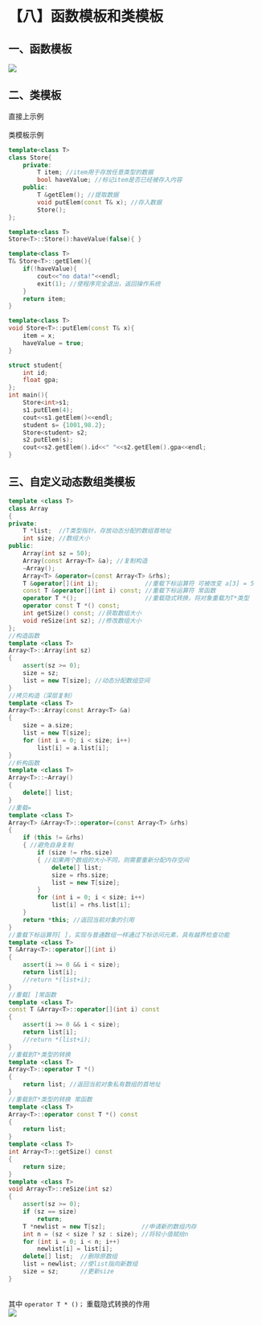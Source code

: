 # 【八】函数模板和类模板


## 一、函数模板

![](https://cdn.nlark.com/yuque/0/2020/png/1237282/1586153172112-78e87516-f8c4-4c77-abdf-4c8bcbbccca3.png#align=left&display=inline&height=490&originHeight=490&originWidth=565&size=0&status=done&style=none&width=565)<br />

<a name="f61ba1a5"></a>
## 二、类模板

直接上示例<br />
<br />类模板示例<br />

```c++
template<class T>
class Store{
    private:
        T item; //item用于存放任意类型的数据
        bool haveValue; //标记item是否已经被存入内容
    public:
        T &getElem(); //提取数据
        void putElem(const T& x); //存入数据
        Store();
};

template<class T>
Store<T>::Store():haveValue(false){ }

template<class T>
T& Store<T>::getElem(){
    if(!haveValue){
        cout<<"no data!"<<endl;
        exit(1); //使程序完全退出，返回操作系统
    }
    return item;
}

template<class T>
void Store<T>::putElem(const T& x){
    item = x;
    haveValue = true;
}

struct student{
    int id;
    float gpa;
};
int main(){
    Store<int>s1;
    s1.putElem(4);
    cout<<s1.getElem()<<endl;
    student s= {1001,98.2};
    Store<student> s2;
    s2.putElem(s);
    cout<<s2.getElem().id<<" "<<s2.getElem().gpa<<endl; 
}
```


<a name="585a77d8"></a>
## 三、自定义动态数组类模板


```c++
template <class T>
class Array
{
private:
    T *list;  //T类型指针，存放动态分配的数组首地址
    int size; //数组大小
public:
    Array(int sz = 50);
    Array(const Array<T> &a); //复制构造
    ~Array();
    Array<T> &operator=(const Array<T> &rhs);
    T &operator[](int i);             //重载下标运算符 可被改变 a[3] = 5
    const T &operator[](int i) const; //重载下标运算符 常函数
    operator T *();                   //重载隐式转换，将对象重载为T*类型
    operator const T *() const;
    int getSize() const; //获取数组大小
    void reSize(int sz); //修改数组大小
};
//构造函数
template <class T>
Array<T>::Array(int sz)
{
    assert(sz >= 0);
    size = sz;
    list = new T[size]; //动态分配数组空间
}
//拷贝构造（深层复制）
template <class T>
Array<T>::Array(const Array<T> &a)
{
    size = a.size;
    list = new T[size];
    for (int i = 0; i < size; i++)
        list[i] = a.list[i];
}
//析构函数
template <class T>
Array<T>::~Array()
{
    delete[] list;
}
//重载=
template <class T>
Array<T> &Array<T>::operator=(const Array<T> &rhs)
{
    if (this != &rhs)
    { //避免自身复制
        if (size != rhs.size)
        { //如果两个数组的大小不同，则需要重新分配内存空间
            delete[] list;
            size = rhs.size;
            list = new T[size];
        }
        for (int i = 0; i < size; i++)
            list[i] = rhs.list[i];
    }
    return *this; //返回当前对象的引用
}
//重载下标运算符[ ]，实现与普通数组一样通过下标访问元素，具有越界检查功能 
template <class T>
T &Array<T>::operator[](int i)
{
    assert(i >= 0 && i < size);
    return list[i];
    //return *(list+i);
}
//重载[ ]常函数
template <class T>
const T &Array<T>::operator[](int i) const
{
    assert(i >= 0 && i < size);
    return list[i];
    //return *(list+i);
}
//重载到T*类型的转换
template <class T>
Array<T>::operator T *()
{
    return list; //返回当前对象私有数组的首地址
}
//重载到T*类型的转换 常函数
template <class T>
Array<T>::operator const T *() const
{
    return list;
}
template <class T>
int Array<T>::getSize() const
{
    return size;
}
template <class T>
void Array<T>::reSize(int sz)
{
    assert(sz >= 0);
    if (sz == size)
        return;
    T *newlist = new T[sz];          //申请新的数组内存
    int n = (sz < size ? sz : size); //将较小值赋给n
    for (int i = 0; i < n; i++)
        newlist[i] = list[i];
    delete[] list;  //删除原数组
    list = newlist; //使list指向新数组
    size = sz;      //更新size
}
```

<br />其中 `operator T * ()；` 重载隐式转换的作用<br />![](https://cdn.nlark.com/yuque/0/2020/png/1237282/1586153172114-e00f9000-b7f7-4c0d-9b35-b8db882c361e.png#align=left&display=inline&height=376&originHeight=376&originWidth=483&size=0&status=done&style=none&width=483)
